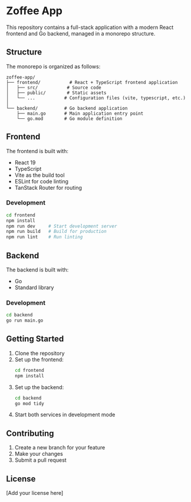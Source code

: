 # Zoffee App

This repository contains a full-stack application with a modern React frontend and Go backend, managed in a monorepo structure.

## Structure

The monorepo is organized as follows:

```
zoffee-app/
├── frontend/           # React + TypeScript frontend application
│   ├── src/           # Source code
│   ├── public/        # Static assets
│   └── ...           # Configuration files (vite, typescript, etc.)
│
└── backend/          # Go backend application
    ├── main.go       # Main application entry point
    └── go.mod        # Go module definition
```

## Frontend

The frontend is built with:
- React 19
- TypeScript
- Vite as the build tool
- ESLint for code linting
- TanStack Router for routing

### Development
```bash
cd frontend
npm install
npm run dev     # Start development server
npm run build   # Build for production
npm run lint    # Run linting
```

## Backend

The backend is built with:
- Go
- Standard library

### Development
```bash
cd backend
go run main.go
```

## Getting Started

1. Clone the repository
2. Set up the frontend:
   ```bash
   cd frontend
   npm install
   ```
3. Set up the backend:
   ```bash
   cd backend
   go mod tidy
   ```
4. Start both services in development mode

## Contributing

1. Create a new branch for your feature
2. Make your changes
3. Submit a pull request

## License

[Add your license here]
